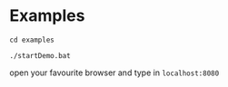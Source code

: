 # Examples
`cd examples`

`./startDemo.bat`

open your favourite browser and type in `localhost:8080`
